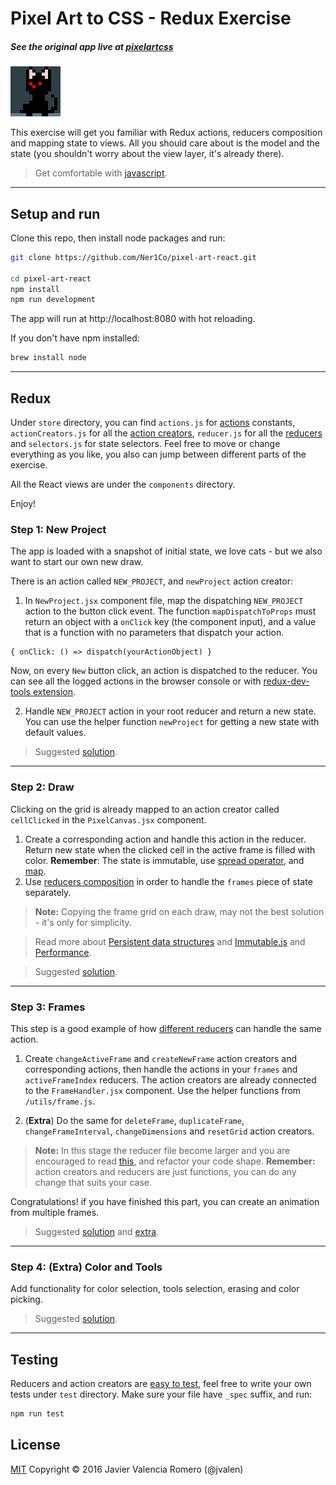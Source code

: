 # Pixel Art to CSS - Redux Exercise
##### See the original app live at [pixelartcss](http://www.pixelartcss.com/)
![](screenshots/animation-cat.gif)

This exercise will get you familiar with Redux actions, reducers composition and mapping state to views. All you should care about is the model and the state (you shouldn't worry about the view layer, it's already there). 
> Get comfortable with [javascript](https://developer.mozilla.org/en-US/docs/Web/JavaScript).

---


## Setup and run

Clone this repo, then install node packages and run:

```bash
git clone https://github.com/Ner1Co/pixel-art-react.git

cd pixel-art-react
npm install
npm run development
```

The app will run at  http://localhost:8080 with hot reloading.


 If you don't have npm installed:
```bash
brew install node
```
 
---
 
 ## Redux

Under `store` directory, you can find `actions.js` for [actions](http://redux.js.org/docs/basics/Actions.html#actions) constants, `actionCreators.js` for all the [action creators](http://redux.js.org/docs/basics/Actions.html#action-creators), `reducer.js` for all the [reducers](http://redux.js.org/docs/basics/Reducers.html) and `selectors.js` for state selectors.
Feel free to move or change everything as you like, you also can jump between different parts of the exercise.

All the React views are under the `components` directory.

Enjoy!

### Step 1: New Project

The app is loaded with a snapshot of initial state, we love cats - but we also want to start our own new draw.

There is an action called `NEW_PROJECT`, and `newProject` action creator:
  1.  In `NewProject.jsx` component file, map the dispatching `NEW_PROJECT` action to the button click event.
      The function `mapDispatchToProps` must return an object with a `onClick` key (the component input), and a value that is a function with no parameters that dispatch your action.

    { onClick: () => dispatch(yourActionObject) }
     
 Now, on every `New` button click, an action is dispatched to the reducer. You can see all the logged actions in the browser console or with [redux-dev-tools extension](https://chrome.google.com/webstore/detail/redux-devtools/lmhkpmbekcpmknklioeibfkpmmfibljd).
  
2.  Handle `NEW_PROJECT` action in your root reducer and return a new state. You can use the helper function `newProject` for getting a new state with default values.

> Suggested  [solution](https://github.com/Ner1Co/pixel-art-react/commit/ac7303916874258460e337628e7c023b3de93a90).

---
  
### Step 2: Draw

Clicking on the grid is already mapped to an action creator called `cellClicked` in the `PixelCanvas.jsx` component.
  1. Create a corresponding action and handle this action in the reducer. Return new state when the clicked cell in the active frame is filled with color.
    **Remember**: The state is immutable, use [spread operator](https://developer.mozilla.org/he/docs/Web/JavaScript/Reference/Operators/Spread_operator), and [map](https://developer.mozilla.org/en-US/docs/Web/JavaScript/Reference/Global_Objects/Array/map?v=control).
  2. Use [reducers composition](http://redux.js.org/docs/basics/Reducers.html#splitting-reducers) in order to handle the `frames` piece of state separately.
   
  > **Note:**  Copying the frame grid on each draw, may not the best solution -  it's only for simplicity.
  
  > Read more about [Persistent data structures](https://en.wikipedia.org/wiki/Persistent_data_structure) and [Immutable.js](https://facebook.github.io/immutable-js/) and [Performance](http://redux.js.org/docs/faq/Performance.html).
  


>  Suggested [solution](https://github.com/Ner1Co/pixel-art-react/commit/08c5390099e4950e2a555c5a6ff1392bbd931945).

---

### Step 3: Frames
  This step is a good example of how [different reducers](http://redux.js.org/docs/faq/Reducers.html#reducers-share-state) can handle the same action.

  1. Create `changeActiveFrame` and `createNewFrame` action creators and corresponding actions, then handle the actions in your `frames` and `activeFrameIndex` reducers. The action creators are already connected to the `FrameHandler.jsx` component. Use the helper functions from `/utils/frame.js`.

  2. (**Extra**) Do the same for `deleteFrame`, `duplicateFrame`, `changeFrameInterval`, `changeDimensions` and `resetGrid` action creators.
  
  > **Note:** In this stage the reducer file become larger and you are encouraged to read [this](http://redux.js.org/docs/faq/CodeStructure.html), and refactor your code shape.
  **Remember:** action creators and reducers are just functions, you can do any change that suits your case.
  
 Congratulations! if you have finished this part, you can create an animation from multiple frames.

> Suggested  [solution](https://github.com/Ner1Co/pixel-art-react/commit/0fedd6f477bdc1f8e539c1f1b402b7301d981d7f) and [extra](https://github.com/Ner1Co/pixel-art-react/commit/4d7ec136dcc25f1afdfc5ae50768fc996a1c0710).

---

### Step 4: (Extra) Color and Tools
 
  Add functionality for color selection, tools selection, erasing and color picking.
  
> Suggested  [solution](https://github.com/Ner1Co/pixel-art-react/commit/6e67ef2eebf3ee5a8d61b5c28ce501d42d7a52aa).

---
 
## Testing

Reducers and action creators are [easy to test](http://redux.js.org/docs/recipes/WritingTests.html#reducers), feel free to write your own tests under `test` directory. Make sure your file have `_spec` suffix, and run:

```bash
npm run test
```

## License

[MIT](https://opensource.org/licenses/mit-license.php)
Copyright © 2016 Javier Valencia Romero (@jvalen)


